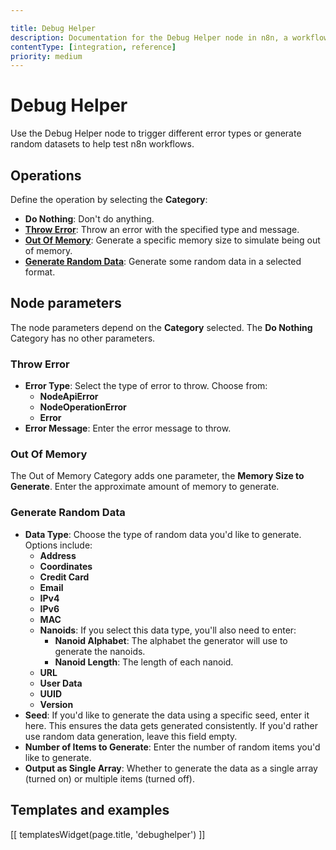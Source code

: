 ```yaml
---

title: Debug Helper
description: Documentation for the Debug Helper node in n8n, a workflow automation platform. Includes guidance on usage, and links to examples.
contentType: [integration, reference]
priority: medium
---
```


# Debug Helper

Use the Debug Helper node to trigger different error types or generate random datasets to help test n8n workflows.

## Operations

Define the operation by selecting the **Category**:

* **Do Nothing**: Don't do anything.
* [**Throw Error**](#throw-error): Throw an error with the specified type and message.
* [**Out Of Memory**](#out-of-memory): Generate a specific memory size to simulate being out of memory.
* [**Generate Random Data**](#generate-random-data): Generate some random data in a selected format.

## Node parameters

The node parameters depend on the **Category** selected. The **Do Nothing** Category has no other parameters.

### Throw Error

* **Error Type**: Select the type of error to throw. Choose from:
	* **NodeApiError**
	* **NodeOperationError**
	* **Error**
* **Error Message**: Enter the error message to throw.

### Out Of Memory

The Out of Memory Category adds one parameter, the **Memory Size to Generate**. Enter the approximate amount of memory to generate.

### Generate Random Data

* **Data Type**: Choose the type of random data you'd like to generate. Options include:
	* **Address**
	* **Coordinates**
	* **Credit Card**
	* **Email**
	* **IPv4**
	* **IPv6**
	* **MAC**
	* **Nanoids**: If you select this data type, you'll also need to enter:
		* **Nanoid Alphabet**: The alphabet the generator will use to generate the nanoids.
		* **Nanoid Length**: The length of each nanoid.
	* **URL**
	* **User Data**
	* **UUID**
	* **Version**
* **Seed**: If you'd like to generate the data using a specific seed, enter it here. This ensures the data gets generated consistently. If you'd rather use random data generation, leave this field empty.
* **Number of Items to Generate**: Enter the number of random items you'd like to generate.
* **Output as Single Array**: Whether to generate the data as a single array (turned on) or multiple items (turned off).

## Templates and examples

<!-- see https://www.notion.so/n8n/Pull-in-templates-for-the-integrations-pages-37c716837b804d30a33b47475f6e3780 -->
[[ templatesWidget(page.title, 'debughelper') ]]
